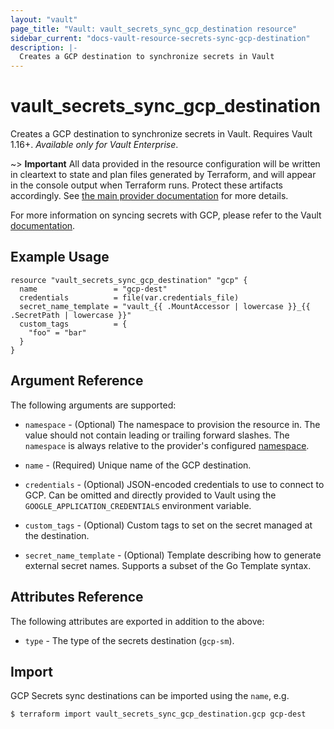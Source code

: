 ```yaml
---
layout: "vault"
page_title: "Vault: vault_secrets_sync_gcp_destination resource"
sidebar_current: "docs-vault-resource-secrets-sync-gcp-destination"
description: |-
  Creates a GCP destination to synchronize secrets in Vault
---
```


# vault\_secrets\_sync\_gcp\_destination

Creates a GCP destination to synchronize secrets in Vault. Requires Vault 1.16+.
*Available only for Vault Enterprise*.

~> **Important** All data provided in the resource configuration will be
written in cleartext to state and plan files generated by Terraform, and
will appear in the console output when Terraform runs. Protect these
artifacts accordingly. See
[the main provider documentation](../index.html)
for more details.

For more information on syncing secrets with GCP, please refer to the Vault
[documentation](https://developer.hashicorp.com/vault/docs/sync/gcpsm).

## Example Usage

```hcl
resource "vault_secrets_sync_gcp_destination" "gcp" {
  name                 = "gcp-dest"
  credentials          = file(var.credentials_file)
  secret_name_template = "vault_{{ .MountAccessor | lowercase }}_{{ .SecretPath | lowercase }}"
  custom_tags          = {
    "foo" = "bar"
  }
}
```

## Argument Reference

The following arguments are supported:

* `namespace` - (Optional) The namespace to provision the resource in.
  The value should not contain leading or trailing forward slashes.
  The `namespace` is always relative to the provider's configured [namespace](/docs/providers/vault#namespace).

* `name` - (Required) Unique name of the GCP destination.

* `credentials` - (Optional) JSON-encoded credentials to use to connect to GCP.
  Can be omitted and directly provided to Vault using the `GOOGLE_APPLICATION_CREDENTIALS` environment
  variable.

* `custom_tags` - (Optional) Custom tags to set on the secret managed at the destination.

* `secret_name_template` - (Optional) Template describing how to generate external secret names.
  Supports a subset of the Go Template syntax.

## Attributes Reference

The following attributes are exported in addition to the above:

* `type` - The type of the secrets destination (`gcp-sm`).

## Import

GCP Secrets sync destinations can be imported using the `name`, e.g.

```
$ terraform import vault_secrets_sync_gcp_destination.gcp gcp-dest
```
